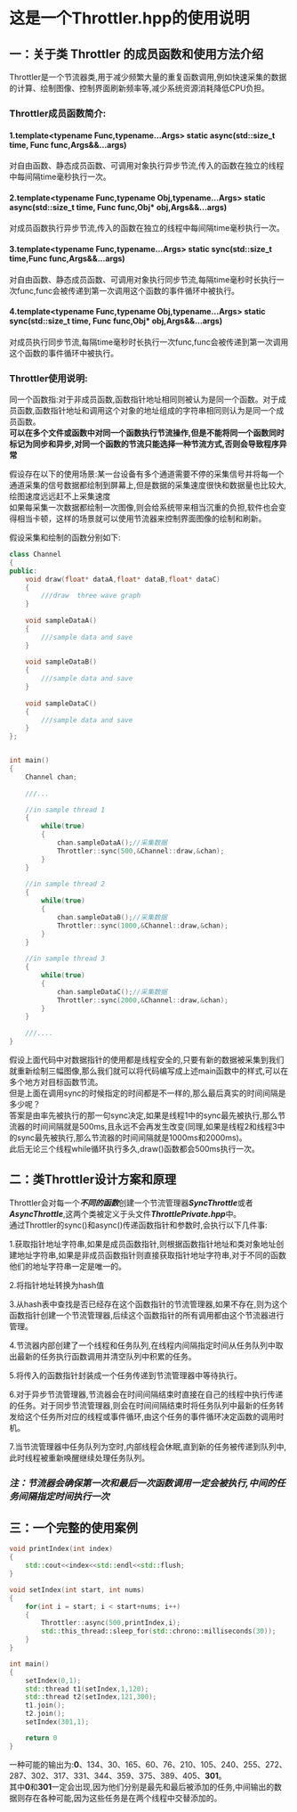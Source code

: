 # 这是一个Throttler.hpp的使用说明

## 一：关于类 Throttler 的成员函数和使用方法介绍
Throttler是一个节流器类,用于减少频繁大量的重复函数调用,例如快速采集的数据的计算、绘制图像、控制界面刷新频率等,减少系统资源消耗降低CPU负担。 <br />

### Throttler成员函数简介:<br />

#### 1.template<typename Func,typename...Args> static async(std::size_t time, Func func,Args&&...args)
对自由函数、静态成员函数、可调用对象执行异步节流,传入的函数在独立的线程中每间隔time毫秒执行一次。

#### 2.template<typename Func,typename Obj,typename...Args> static async(std::size_t time, Func func,Obj* obj,Args&&...args)
对成员函数执行异步节流,传入的函数在独立的线程中每间隔time毫秒执行一次。

#### 3.template<typename Func,typename...Args> static sync(std::size_t time,Func func,Args&&...args)
对自由函数、静态成员函数、可调用对象执行同步节流,每隔time毫秒时长执行一次func,func会被传递到第一次调用这个函数的事件循环中被执行。

#### 4.template<typename Func,typename Obj,typename...Args> static sync(std::size_t time, Func func,Obj* obj,Args&&...args)
对成员执行同步节流,每隔time毫秒时长执行一次func,func会被传递到第一次调用这个函数的事件循环中被执行。

### Throttler使用说明:<br />

同一个函数指:对于非成员函数,函数指针地址相同则被认为是同一个函数。对于成员函数,函数指针地址和调用这个对象的地址组成的字符串相同则认为是同一个成员函数。<br />
**可以在多个文件或函数中对同一个函数执行节流操作,但是不能将同一个函数同时标记为同步和异步,对同一个函数的节流只能选择一种节流方式,否则会导致程序异常**

假设存在以下的使用场景:某一台设备有多个通道需要不停的采集信号并将每一个通道采集的信号数据都绘制到屏幕上,但是数据的采集速度很快和数据量也比较大,绘图速度远远赶不上采集速度<br />
如果每采集一次数据都绘制一次图像,则会给系统带来相当沉重的负担,软件也会变得相当卡顿，这样的场景就可以使用节流器来控制界面图像的绘制和刷新。<br />

假设采集和绘制的函数分别如下:
```c++
class Channel
{
public:
    void draw(float* dataA,float* dataB,float* dataC)
    {
        ///draw  three wave graph
    }
    
    void sampleDataA()
    {
        ///sample data and save
    }
    
    void sampleDataB()
    {
        ///sample data and save
    }
    
    void sampleDataC()
    {
        ///sample data and save
    }
};


int main()
{
    Channel chan;
    
    ///...

    //in sample thread 1
    {
        while(true)
        {
            chan.sampleDataA();//采集数据
            Throttler::sync(500,&Channel::draw,&chan);
        }
    }
    
    //in sample thread 2
    {
        while(true)
        {
            chan.sampleDataB();//采集数据
            Throttler::sync(1000,&Channel::draw,&chan);
        }
    }
    
    //in sample thread 3
    {
        while(true)
        {
            chan.sampleDataC();//采集数据
            Throttler::sync(2000,&Channel::draw,&chan);
        }
    }
    
    ///....
}
```

假设上面代码中对数据指针的使用都是线程安全的,只要有新的数据被采集到我们就重新绘制三幅图像,那么我们就可以将代码编写成上述main函数中的样式,可以在多个地方对目标函数节流。<br />
但是上面在调用sync的时候指定的时间都是不一样的,那么最后真实的时间间隔是多少呢？<br />
答案是由率先被执行的那一句sync决定,如果是线程1中的sync最先被执行,那么节流器的时间间隔就是500ms,且永远不会再发生改变(同理,如果是线程2和线程3中的sync最先被执行,那么节流器的时间间隔就是1000ms和2000ms)。<br />
此后无论三个线程while循环执行多久,draw()函数都会500ms执行一次。<br />

## 二：类Throttler设计方案和原理
Throttler会对每一个***不同的函数***创建一个节流管理器***SyncThrottle***或者***AsyncThrottle***,这两个类被定义于头文件***ThrottlePrivate.hpp***中。<br />
通过Throttler的sync()和async()传递函数指针和参数时,会执行以下几件事:<br />

1.获取指针地址字符串,如果是成员函数指针,则根据函数指针地址和类对象地址创建地址字符串,如果是非成员函数指针则直接获取指针地址字符串,对于不同的函数他们的地址字符串一定是唯一的。<br />

2.将指针地址转换为hash值<br />

3.从hash表中查找是否已经存在这个函数指针的节流管理器,如果不存在,则为这个函数指针创建一个节流管理器,后续这个函数指针的所有调用都由这个节流器进行管理。<br />

4.节流器内部创建了一个线程和任务队列,在线程内间隔指定时间从任务队列中取出最新的任务执行函数调用并清空队列中积累的任务。<br />

5.将传入的函数指针封装成一个任务传递到节流管理器中等待执行。<br />

6.对于异步节流管理器,节流器会在时间间隔结束时直接在自己的线程中执行传递的任务。对于同步节流管理器,则会在时间间隔结束时将任务队列中最新的任务转发给这个任务所对应的线程或事件循环,由这个任务的事件循环决定函数的调用时机。<br />

7.当节流管理器中任务队列为空时,内部线程会休眠,直到新的任务被传递到队列中,此时线程被重新唤醒继续处理任务队列。<br />

### ***注：节流器会确保第一次和最后一次函数调用一定会被执行,中间的任务间隔指定时间执行一次*** <br>

## 三：一个完整的使用案例

```c++
void printIndex(int index)
{
    std::cout<<index<<std::endl<<std::flush;
}

void setIndex(int start, int nums)
{
    for(int i = start; i < start+nums; i++)
    {
        Throttler::async(500,printIndex,i);
        std::this_thread::sleep_for(std::chrono::milliseconds(30));
    }
}

int main()
{
    setIndex(0,1);
    std::thread t1(setIndex,1,120);
    std::thread t2(setIndex,121,300);
    t1.join();
    t2.join();
    setIndex(301,1);

    return 0
}
```

一种可能的输出为:**0**、134、30、165、60、76、210、105、240、255、272、287、302、317、331、344、359、375、389、405、**301**。<br />
其中**0**和**301**一定会出现,因为他们分别是最先和最后被添加的任务,中间输出的数据则存在各种可能,因为这些任务是在两个线程中交替添加的。<br />
